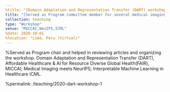 ```yaml
---
%title: "[Domain Adaptation and Representation Transfer (DART) workshop at MICCAI](https://sites.google.com/view/dart2020/)"
title: "[Served as Program committee member for several medical imaging workshops]"
collection: teaching
type: "Workshop"
venue: "MICCAI,NeuIPS,ICML"
%date: 2020-10-01
%location: "Lima, Peru (Virtual)"
---
```


%Served as Program chair and helped in reviewing articles and organizing the workshop.
Domain Adaptation and Representation Transfer (DART), Affordable Healthcare & AI for Resource Diverse Global Health(FAIR), MICCAI; Medical Imaging meets NeurIPS; Interpretable Machine Learning in Healthcare ICML.

%permalink: /teaching/2020-dart-workshop-1
 
